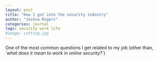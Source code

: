```yaml
---
layout: post
title: "How I got into the security industry"
author: "Joshua Rogers"
categories: journal
tags: security work life
#image: cutting.jpg
---
```


One of the most common questions I get related to my job (other than, _\`what does it mean to work in online security?\`_) 
